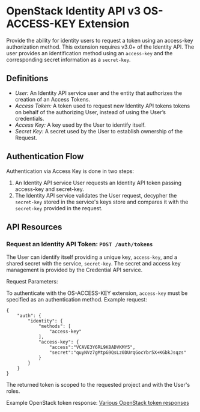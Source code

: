 OpenStack Identity API v3 OS-ACCESS-KEY Extension
=================================================

Provide the ability for identity users to request a token using an access-key
authorization method. This extension requires v3.0+ of the Identity API. 
The user provides an identification method using an `access-key` and the
corresponding secret information as a `secret-key`.

Definitions
-----------

- *User:* An Identity API service user and the entity that authorizes the
  creation of an Access Tokens.
- *Access Token:* A token used to request new Identity API tokens
  tokens on behalf of the authorizing User, instead of using the User’s
  credentials.
- *Access Key:* A key used by the User to identify itself.
- *Secret Key:* A secret used by the User to establish ownership of the
  Request.

Authentication Flow
-------------------

Authentication via Access Key is done in two steps:

1. An Identity API service User requests an Identity API token passing
   access-key and secret-key.
2. The Identity API service validates the User request, decypher the
   `secret-key` stored in the service's keys store and compares it with the
   `secret-key` provided in the request.

API Resources
-------------

### Request an Identity API Token: `POST /auth/tokens`

The User can identify itself providing a unique key, `access-key`, and a shared
secret with the service, `secret-key`. The secret and access key management is
provided by the Credential API service.

Request Parameters:

To authenticate with the OS-ACCESS-KEY extension, `access-key` must be specified
as an authentication method.
Example request:

    {
        "auth": {
            "identity": {
                "methods": [
                    "access-key"
                ],
                "access-key": {
                    "access":"VCAVE3Y6RL9K8ADVKMY5",
                    "secret":"quyNVz7gMtpG9QsLz0DUrqGocYbr5X+KGbkJsqzs"
                }
            }
        }
    }

The returned token is scoped to the requested project and with the User's roles.

Example OpenStack token response: [Various OpenStack token responses](https://github.com/openstack/identity-api/blob/master/openstack-identity-api/v3/src/markdown/identity-api-v3.md#authentication-responses)

